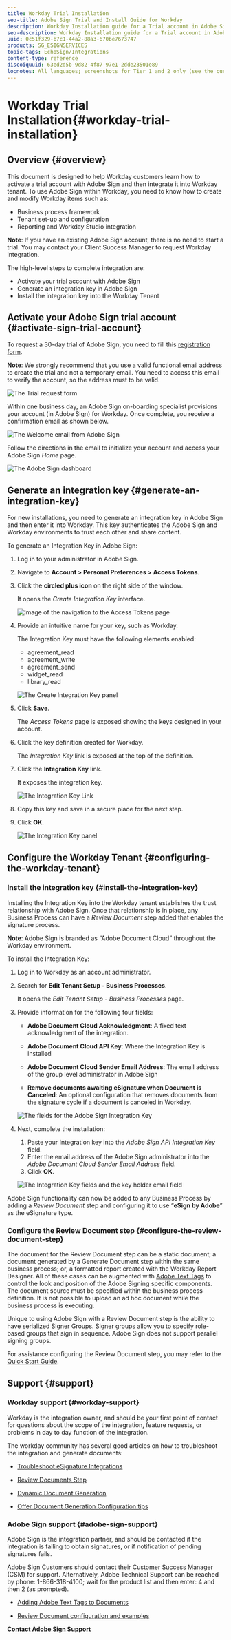 ```yaml
---
title: Workday Trial Installation
seo-title: Adobe Sign Trial and Install Guide for Workday
description: Workday Installation guide for a Trial account in Adobe Sign
seo-description: Workday Installation guide for a Trial account in Adobe Sign
uuid: 0c51f329-b7c1-44a2-88a3-670be7673747
products: SG_ESIGNSERVICES
topic-tags: EchoSign/Integrations
content-type: reference
discoiquuid: 63ed2d5b-9d82-4f87-97e1-2dde23501e89
locnotes: All languages; screenshots for Tier 1 and 2 only (see the currently published localized page for guidance) 
---
```


# Workday Trial Installation{#workday-trial-installation}

## Overview {#overview}

This document is designed to help Workday customers learn how to activate a trial account with Adobe Sign and then integrate it into Workday tenant. To use Adobe Sign within Workday, you need to know how to create and modify Workday items such as:

* Business process framework
* Tenant set-up and configuration
* Reporting and Workday Studio integration

**Note**: If you have an existing Adobe Sign account, there is no need to start a trial. You may contact your Client Success Manager to request Workday integration.

The high-level steps to complete integration are:

* Activate your trial account with Adobe Sign
* Generate an integration key in Adobe Sign
* Install the integration key into the Workday Tenant

## Activate your Adobe Sign trial account {#activate-sign-trial-account}

To request a 30-day trial of Adobe Sign, you need to fill this [registration form](https://land.echosign.com/esign-trial-workday-registration.html).

**Note**: We strongly recommend that you use a valid functional email address to create the trial and not a temporary email. You need to access this email to verify the account, so the address must to be valid.

![The Trial request form](images/trial-land.png)

Within one business day, an Adobe Sign on-boarding specialist provisions your account (in Adobe Sign) for Workday. Once complete, you receive a confirmation email as shown below.

![The Welcome email from Adobe Sign](images/welcome-email-2020.png)

Follow the directions in the email to initialize your account and access your Adobe Sign *Home* page.

![The Adobe Sign dashboard](images/classic-home.png) 

## Generate an integration key {#generate-an-integration-key}

For new installations, you need to generate an integration key in Adobe Sign and then enter it into Workday. This key authenticates the Adobe Sign and Workday environments to trust each other and share content.

To generate an Integration Key in Adobe Sign:

1. Log in to your administrator in Adobe Sign.
1. Navigate to **Account &gt; Personal Preferences &gt; Access Tokens**.
1. Click the **circled plus icon** on the right side of the window.
   
   It opens the *Create Integration Key* interface.

    ![Image of the navigation to the Access Tokens page](images/navigate-to-group-accesstokens.png)

1. Provide an intuitive name for your key, such as Workday.

    The Integration Key must have the following elements enabled:

    * agreement_read
    * agreement_write
    * agreement_send
    * widget_read
    * library_read

    ![The Create Integration Key panel](images/create-integration-key-575.png)

1. Click **Save**.

    The *Access Tokens* page is exposed showing the keys designed in your account.

1. Click the key definition created for Workday.

    The *Integration Key* link is exposed at the top of the definition.

1. Click the **Integration Key** link.

    It exposes the integration key.

    ![The Integration Key Link](images/integration-key.png)

1. Copy this key and save in a secure place for the next step.
1. Click **OK**.

    ![The Integration Key panel](images/copy-the-key-575.png) 

## Configure the Workday Tenant {#configuring-the-workday-tenant}

### Install the integration key {#install-the-integration-key}

Installing the Integration Key into the Workday tenant establishes the trust relationship with Adobe Sign. Once that relationship is in place, any Business Process can have a *Review Document* step added that enables the signature process.

**Note**: Adobe Sign is branded as “Adobe Document Cloud” throughout the Workday environment.

To install the Integration Key:

1. Log in to Workday as an account administrator.
1. Search for **Edit Tenant Setup - Business Processes**.

    It opens the *Edit Tenant Setup - Business Processes* page.

1. Provide information for the following four fields:

    * **Adobe Document Cloud Acknowledgment**: A fixed text acknowledgment of the integration.

    * **Adobe Document Cloud API Key**: Where the Integration Key is installed

    * **Adobe Document Cloud Sender Email Address**: The email address of the group level administrator in Adobe Sign

    * **Remove documents awaiting eSignature when Document is Canceled**: An optional configuration that removes documents from the signature cycle if a document is canceled in Workday.

    ![The fields for the Adobe Sign Integration Key](images/bp-filled-torn2-575.png)

1. Next, complete the installation:

    1. Paste your Integration key into the *Adobe Sign API Integration Key* field.
    1.  Enter the email address of the Adobe Sign administrator into the *Adobe Document Cloud Sender Email Address* field.
    1. Click **OK**.

    ![The Integration Key fields and the key holder email field](images/bp-filled-small.png)

Adobe Sign functionality can now be added to any Business Process by adding a *Review Document* step and configuring it to use “**eSign by Adobe**” as the eSignature type.

### Configure the Review Document step {#configure-the-review-document-step}

The document for the Review Document step can be a static document; a document generated by a Generate Document step within the same business process; or, a formatted report created with the Workday Report Designer. All of these cases can be augmented with [Adobe Text Tags](https://helpx.adobe.com/sign/using/text-tag.html) to control the look and position of the Adobe Signing specific components. The document source must be specified within the business process definition. It is not possible to upload an ad hoc document while the business process is executing.

Unique to using Adobe Sign with a Review Document step is the ability to have serialized Signer Groups. Signer groups allow you to specify role-based groups that sign in sequence. Adobe Sign does not support parallel signing groups.

For assistance configuring the Review Document step, you may refer to the [Quick Start Guide](https://helpx.adobe.com/sign/using/workday-integration-quick-start-guide.html).

## Support {#support}

### Workday support {#workday-support}

Workday is the integration owner, and should be your first point of contact for questions about the scope of the integration, feature requests, or problems in day to day function of the integration.

The workday community has several good articles on how to troubleshoot the integration and generate documents:

* [Troubleshoot eSignature Integrations](https://doc.workday.com/#/reader/3DMnG~27o049IYFWETFtTQ/zhA~hYllD3Hv1wu0CvHH_g)
* [Review Documents Step](https://doc.workday.com/#/reader/3DMnG~27o049IYFWETFtTQ/TboWWKQemecNipWgxLAjqg)
* [Dynamic Document Generation](https://community.workday.com/node/176443)  

* [Offer Document Generation Configuration tips](https://community.workday.com/node/183242)

### Adobe Sign support {#adobe-sign-support}

Adobe Sign is the integration partner, and should be contacted if the integration is failing to obtain signatures, or if notification of pending signatures fails.

Adobe Sign Customers should contact their Customer Success Manager (CSM) for support. Alternatively, Adobe Technical Support can be reached by phone: 1-866-318-4100; wait for the product list and then enter: 4 and then 2 (as prompted).

* [Adding Adobe Text Tags to Documents](https://helpx.adobe.com/sign/using/text-tag.html)  

* [Review Document configuration and examples](https://helpx.adobe.com/sign/using/workday-integration-quick-start-guide.html)

[**Contact Adobe Sign Support**](https://helpx.adobe.com/sign/using/adobesign-support-resources.html)
